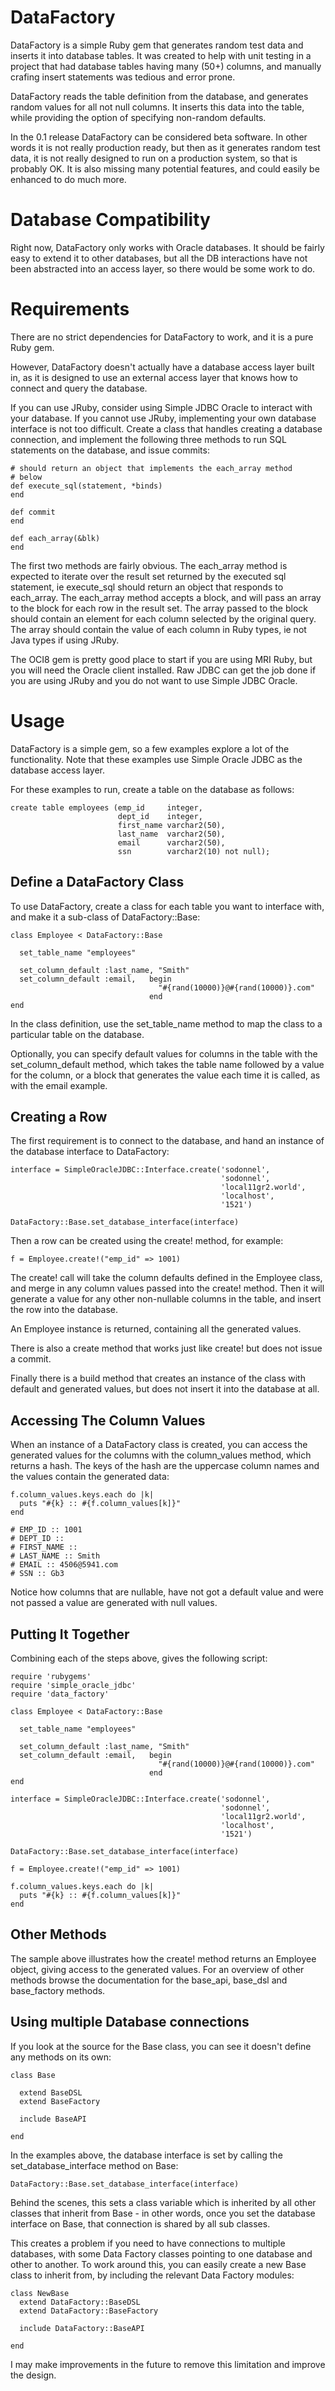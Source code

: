 # DataFactory

DataFactory is a simple Ruby gem that generates random test data and inserts it into database tables. It was created to help with unit testing in a project that had database tables having many (50+) columns, and manually crafing insert statements was tedious and error prone.

DataFactory reads the table definition from the database, and generates random values for all not null columns. It inserts this data into the table, while providing the option of specifying non-random defaults.

In the 0.1 release DataFactory can be considered beta software. In other words it is not really production ready, but then as it generates random test data, it is not really designed to run on a production system, so that is probably OK. It is also missing many potential features, and could easily be enhanced to do much more.

# Database Compatibility

Right now, DataFactory only works with Oracle databases. It should be fairly easy to extend it to other databases, but all the DB interactions have not been abstracted into an access layer, so there would be some work to do.

# Requirements

There are no strict dependencies for DataFactory to work, and it is a pure Ruby gem.

However, DataFactory doesn't actually have a database access layer built in, as it is designed to use an external access layer that knows how to connect and query the database. 

If you can use JRuby, consider using Simple JDBC Oracle to interact with your database. If you cannot use JRuby, implementing your own database interface is not too difficult. Create a class that handles creating a database connection, and implement the following three methods to run SQL statements on the database, and issue commits:

    # should return an object that implements the each_array method
    # below
    def execute_sql(statement, *binds)
    end

    def commit
    end

    def each_array(&blk)
    end

The first two methods are fairly obvious. The each_array method is expected to iterate over the result set returned by the executed sql statement, ie execute_sql should return an object that responds to each_array. The each_array method accepts a block, and will pass an array to the block for each row in the result set. The array passed to the block should contain an element for each column selected by the original query. The array should contain the value of each column in Ruby types, ie not Java types if using JRuby.

The OCI8 gem is pretty good place to start if you are using MRI Ruby, but you will need the Oracle client installed. Raw JDBC can get the job done if you are using JRuby and you do not want to use Simple JDBC Oracle.

# Usage

DataFactory is a simple gem, so a few examples explore a lot of the functionality. Note that these examples use Simple Oracle JDBC as the database access layer. 

For these examples to run, create a table on the database as follows:

    create table employees (emp_id     integer,
                            dept_id    integer,
                            first_name varchar2(50),
                            last_name  varchar2(50),
                            email      varchar2(50),
                            ssn        varchar2(10) not null);

## Define a DataFactory Class

To use DataFactory, create a class for each table you want to interface with, and make it a sub-class of DataFactory::Base:

    class Employee < DataFactory::Base
    
      set_table_name "employees"
    
      set_column_default :last_name, "Smith"
      set_column_default :email,   begin    
                                     "#{rand(10000)}@#{rand(10000)}.com"
                                   end
    end

In the class definition, use the set_table_name method to map the class to a particular table on the database.

Optionally, you can specify default values for columns in the table with the set_column_default method, which takes the table name followed by a value for the column, or a block that generates the value each time it is called, as with the email example.


## Creating a Row

The first requirement is to connect to the database, and hand an instance of the database interface to DataFactory:

    interface = SimpleOracleJDBC::Interface.create('sodonnel',
                                                   'sodonnel',
                                                   'local11gr2.world',
                                                   'localhost',
                                                   '1521')
    
    DataFactory::Base.set_database_interface(interface)

Then a row can be created using the create! method, for example:

    f = Employee.create!("emp_id" => 1001)

The create! call will take the column defaults defined in the Employee class, and merge in any column values passed into the create! method. Then it will generate a value for any other non-nullable columns in the table, and insert the row into the database.

An Employee instance is returned, containing all the generated values.

There is also a create method that works just like create! but does not issue a commit.

Finally there is a build method that creates an instance of the class with default and generated values, but does not insert it into the database at all.

## Accessing The Column Values

When an instance of a DataFactory class is created, you can access the generated values for the columns with the column_values method, which returns a hash. The keys of the hash are the uppercase column names and the values contain the generated data:

    f.column_values.keys.each do |k|
      puts "#{k} :: #{f.column_values[k]}"
    end

    # EMP_ID :: 1001
    # DEPT_ID ::
    # FIRST_NAME ::
    # LAST_NAME :: Smith
    # EMAIL :: 4506@5941.com
    # SSN :: Gb3

Notice how columns that are nullable, have not got a default value and were not passed a value are generated with null values.


## Putting It Together

Combining each of the steps above, gives the following script:

    require 'rubygems'
    require 'simple_oracle_jdbc'
    require 'data_factory'
    
    class Employee < DataFactory::Base
    
      set_table_name "employees"
    
      set_column_default :last_name, "Smith"
      set_column_default :email,   begin
                                     "#{rand(10000)}@#{rand(10000)}.com"
                                   end
    end
    
    interface = SimpleOracleJDBC::Interface.create('sodonnel',
                                                   'sodonnel',
                                                   'local11gr2.world',
                                                   'localhost',
                                                   '1521')
    
    DataFactory::Base.set_database_interface(interface)

    f = Employee.create!("emp_id" => 1001)
    
    f.column_values.keys.each do |k|
      puts "#{k} :: #{f.column_values[k]}"
    end

## Other Methods

The sample above illustrates how the create! method returns an Employee object, giving access to the generated values. For an overview of other methods browse the documentation for the base_api, base_dsl and base_factory methods.

## Using multiple Database connections

If you look at the source for the Base class, you can see it doesn't define any methods on its own:

    class Base
    
      extend BaseDSL
      extend BaseFactory
    
      include BaseAPI
    
    end

In the examples above, the database interface is set by calling the set_database_interface method on Base:

    DataFactory::Base.set_database_interface(interface)

Behind the scenes, this sets a class variable which is inherited by all other classes that inherit from Base - in other words, once you set the database interface on Base, that connection is shared by all sub classes.

This creates a problem if you need to have connections to multiple databases, with some Data Factory classes pointing to one database and other to another. To work around this, you can easily create a new Base class to inherit from, by including the relevant Data Factory modules:

    class NewBase
      extend DataFactory::BaseDSL
      extend DataFactory::BaseFactory

      include DataFactory::BaseAPI

    end

I may make improvements in the future to remove this limitation and improve the design.




  